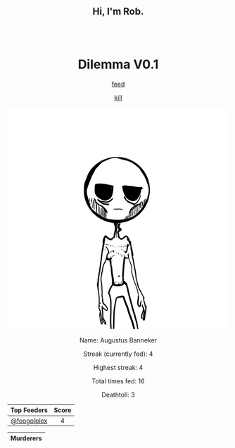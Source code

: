<h2 align="center">Hi, I'm Rob.</h2>

<br>
<br>

<h1 align="center">
Dilemma V0.1
</h1>

<p align="center">
<a href=https://github.com/foogolplex/foogolplex/issues/new?title=feed&body=just+click+submit+and+feed+they+will>feed</a>
</p>
<p align="center">
<a href=https://github.com/foogolplex/foogolplex/issues/new?title=kill&body=just+click+submit+and+they+will+die+but+be+warned+that+you+will+be+revoked+from+your+privileges>kill</a>
</p>

<p align="center">
<img src="https://github.com/foogolplex/foogolplex/blob/main/starving.gif">
</img>
</p>

<p align="center">
Name: Augustus Banneker
</p>

<p align="center">
Streak (currently fed): 4
</p>

<p align="center">
Highest streak: 4
</p>

<p align="center">
Total times fed: 16
</p>

<p align="center">
Deathtoll: 3
</p>


| Top Feeders | Score |
| :-: | :-: |
| [@foogolplex](https://github.com/foogolplex/) | 4 |

| Murderers |
| :-: |